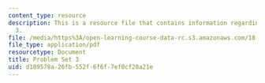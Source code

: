 ```yaml
---
content_type: resource
description: This is a resource file that contains information regarding problem set
  3.
file: /media/https%3A/open-learning-course-data-rc.s3.amazonaws.com/18-05-introduction-to-probability-and-statistics-spring-2014/d189578a26fb552f6f6f7ef0cf28a21e_MIT18_05S14_ps3.pdf
file_type: application/pdf
resourcetype: Document
title: Problem Set 3
uid: d189578a-26fb-552f-6f6f-7ef0cf28a21e
---
```

